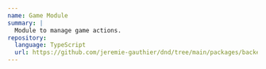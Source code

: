 ```yaml
---
name: Game Module
summary: |
  Module to manage game actions.
repository:
  language: TypeScript
  url: https://github.com/jeremie-gauthier/dnd/tree/main/packages/backend/src/game
---
```


<NodeGraph />
